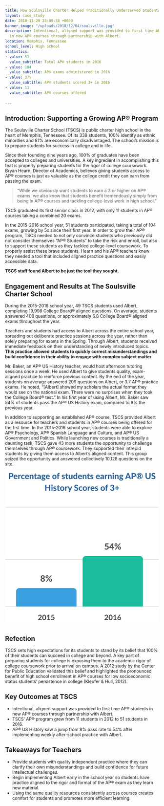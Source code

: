 ```yaml
---
title: How Soulsville Charter Helped Traditionally Underserved Students
layout: case_study
date: 2018-11-29 23:09:38 +0000
banner_image: "/uploads/2018/12/04/soulsville.jpg"
description: Intentional, aligned support was provided to first time AP® students
  in new AP® courses through partnership with Albert.
location: Memphis, Tennessee
school_level: High School
statistics:
- value: 51
  value_subtitle: Total AP® students in 2016
- value: 104
  value_subtitle: AP® exams administered in 2016
- value: 37%
  value_subtitle: AP® students scored 3+ in 2016
- value: 11
  value_subtitle: AP® courses offered

---
```

## Introduction: Supporting a Growing AP® Program

The Soulsville Charter School (TSCS) is public charter high school in the heart of Memphis, Tennessee. Of its 338 students, 100% identify as ethnic minorities and 81% are economically disadvantaged. The school’s mission is to prepare students for success in college and in life.

Since their founding nine years ago, 100% of graduates have been accepted to colleges and universities. A key ingredient in accomplishing this feat is properly preparing students for the rigor of college coursework. Bryan Hearn, Director of Academics, believes giving students access to AP® courses is just as valuable as the college credit they can earn from passing the exam.

> “While we obviously want students to earn a 3 or higher on AP® exams, we also know that students benefit tremendously simply from being in AP® courses and tackling college-level work in high school.”

TSCS graduated its first senior class in 2012, with only 11 students in AP® courses taking a combined 20 exams.

In the 2015-2016 school year, 51 students participated, taking a total of 104 exams, growing by 5x since their first year. In order to grow their AP® program, TSCS needed to not only convince students who previously did not consider themselves “AP® Students” to take the risk and enroll, but also to support these students as they tackled college-level coursework. To properly assist these brave students, Hearn and his AP® teachers knew they needed a tool that included aligned practice questions and easily accessible data.

**TSCS staff found Albert to be just the tool they sought.**

## Engagement and Results at The Soulsville Charter School

During the 2015-2016 school year, 49 TSCS students used Albert, completing 19,998 College Board® aligned questions. On average, students answered 408 questions, or approximately 6.8 College Board® aligned exams throughout the year.

Teachers and students had access to Albert across the entire school year, spreading out deliberate practice sessions across the year, rather than solely preparing for exams in the Spring. Through Albert, students received immediate feedback on their understanding of newly introduced topics. **This practice allowed students to quickly correct misunderstandings and build confidence in their ability to engage with complex subject matter.**

Mr. Baker, an AP® US History teacher, would host afternoon tutoring sessions once a week. He used Albert to give students quality, exam-aligned practice to reinforce previous content. By the end of the year, students on average answered 209 questions on Albert, or 3.7 AP® practice exams. He noted, “\[Albert\] showed my scholars the actual format they would see on the national exam. There were no surprises when they took the College Board® test.” In his first year of using Albert, Mr. Baker saw 54% of students pass the AP® US History exam, compared to 8% the previous year.

In addition to supporting an established AP® course, TSCS provided Albert as a resource for teachers and students in AP® courses being offered for the frst time. In the 2015-2016 school year, students were able to explore AP® Psychology, AP® Spanish Language and Culture, and AP® US Government and Politics. While launching new courses is traditionally a daunting task, TSCS gave 43 more students the opportunity to challenge themselves through AP® coursework. They supported their intrepid students by giving them access to Albert’s aligned content. This group seized the opportunity and answered collectively 10,128 questions on the site.

![](/uploads/2018/12/04/graph-ap-us-history-2.svg)

## Refection

TSCS sets high expectations for its students to stand by its belief that 100% of their students can succeed in college and beyond. A key part of preparing students for college is exposing them to the academic rigor of college coursework prior to arrival on campus. A 2012 study by the Center for Public Education validated this belief and highlighted the pronounced benefit of high school enrollment in AP® courses for low socioeconomic status students’ persistence in college (Klepfer & Hull, 2012).

## Key Outcomes at TSCS

* Intentional, aligned support was provided to first time AP® students in new AP® courses through partnership with Albert.
* TSCS’ AP® program grew from 11 students in 2012 to 51 students in 2016.
* AP® US History saw a jump from 8% pass rate to 54% after implementing weekly after-school practice with Albert.

## Takeaways for Teachers

* Provide students with quality independent practice where they can clarify their own misunderstandings and build confidence for future intellectual challenges.
* Begin implementing Albert early in the school year so students have practice aligned to the rigor and format of the AP® exam as they learn new material.
* Using the same quality resources consistently across courses creates comfort for students and promotes more efficient learning.